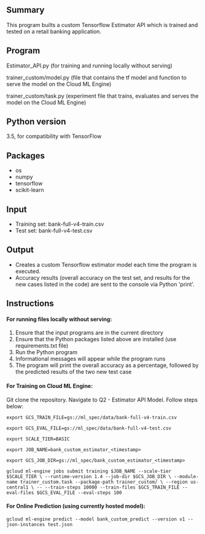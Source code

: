
## Summary
This program builts a custom Tensorflow Estimator API which is trained and tested on a retail banking application.
## Program
Estimator_API.py (for training and running locally without serving)

trainer_custom/model.py (file that contains the tf model and function to serve the model on the Cloud ML Engine)

trainer_custom/task.py (experiment file that trains, evaluates and serves the model on the Cloud ML Engine)

## Python version
3.5, for compatibility with TensorFlow
## Packages
- os
- numpy
- tensorflow
- scikit-learn
## Input 
- Training set: bank-full-v4-train.csv
- Test set: bank-full-v4-test.csv
## Output
- Creates a custom Tensorflow estimator model each time the program is executed.
- Accuracy results (overall accuracy on the test set, and results for the new cases listed in the code) are sent to the console via Python 'print'.
## Instructions

#### For running files locally without serving:

1. Ensure that the input programs are in the current directory
2. Ensure that the Python packages listed above are installed (use requirements.txt file)
3. Run the Python program
4. Informational messages will appear while the program runs
5. The program will print the overall accuracy as a percentage, followed by the predicted results of the two new test case

#### For Training on Cloud ML Engine:

Git clone the repository. Navigate to Q2 - Estimator API Model. Follow steps below:

`export GCS_TRAIN_FILE=gs://ml_spec/data/bank-full-v4-train.csv`

`export GCS_EVAL_FILE=gs://ml_spec/data/bank-full-v4-test.csv`

`export SCALE_TIER=BASIC`

`export JOB_NAME=bank_custom_estimator_<timestamp>`

`export GCS_JOB_DIR=gs://ml_spec/bank_custom_estimator_<timestamp>`

`gcloud ml-engine jobs submit training $JOB_NAME --scale-tier $SCALE_TIER \
    --runtime-version 1.4 --job-dir $GCS_JOB_DIR \
    --module-name trainer_custom.task --package-path trainer_custom/ \
    --region us-central1 \
    -- --train-steps 10000 --train-files $GCS_TRAIN_FILE --eval-files $GCS_EVAL_FILE --eval-steps 100`


#### For Online Prediction (using currently hosted model):

`gcloud ml-engine predict --model bank_custom_predict --version v1 --json-instances test.json`
